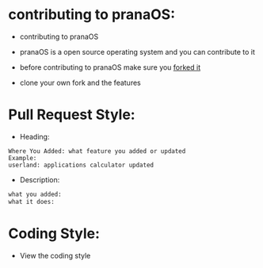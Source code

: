 # contributing to pranaOS:

- contributing to pranaOS
- pranaOS is a open source operating system and you can contribute to it
- before contributing to pranaOS make sure you [forked it](https://github.com/pranaOS/pranaOS/fork)

- clone your own fork and the features

# Pull Request Style:

- Heading:
```
Where You Added: what feature you added or updated
Example:
userland: applications calculator updated
```

- Description:
```bash 
what you added:
what it does:
```


# Coding Style:

- View the coding style []()
